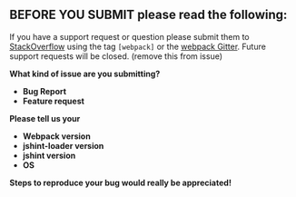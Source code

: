 ## **BEFORE YOU SUBMIT** please read the following:
If you have a support request or question please
submit them to [StackOverflow](http://stackoverflow.com/questions/tagged/webpack) using the tag `[webpack]` or the [webpack Gitter](https://gitter.im/webpack/webpack). Future support requests will be closed.
(remove this from issue)

**What kind of issue are you submitting?**
* **Bug Report**
* **Feature request**

**Please tell us your**
* **Webpack version**
* **jshint-loader version**
* **jshint version**
* **OS**

**Steps to reproduce your bug would really be appreciated!**
